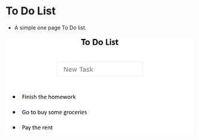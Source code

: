 # To Do List

- A simple one page To Do list. 

![alt text](https://github.com/salizade22/Web_to_do_list/blob/master/img.png)
